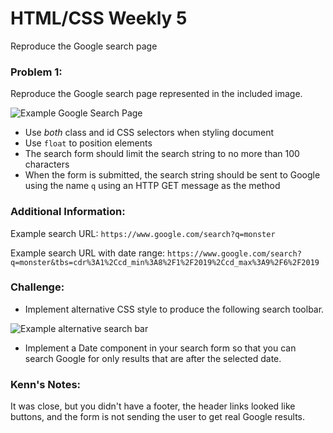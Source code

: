 # HTML/CSS Weekly 5

Reproduce the Google search page

### Problem 1:
Reproduce the Google search page represented in the included image.

![Example Google Search Page](https://github.com/cs-fullstack-master/html-basics-weekly-5/blob/master/2019-09-06_113317.png)

* Use *both* class and id CSS selectors when styling document
* Use ```float``` to position elements
* The search form should limit the search string to no more than 100 characters
* When the form is submitted, the search string should be sent to Google using the name ```q``` using an HTTP GET message as the method


### Additional Information:
Example search URL:
```https://www.google.com/search?q=monster```

Example search URL with date range:
```https://www.google.com/search?q=monster&tbs=cdr%3A1%2Ccd_min%3A8%2F1%2F2019%2Ccd_max%3A9%2F6%2F2019```

### Challenge:
* Implement alternative CSS style to produce the following search toolbar.

![Example alternative search bar](https://github.com/cs-fullstack-master/html-basics-weekly-5/blob/master/2019-09-06_124101.png)

* Implement a Date component in your search form so that you can search Google for only results that are after the selected date.


### Kenn's Notes:
It was close, but you didn't have a footer, the header links looked like buttons, and the form is not sending the user to get real Google results.